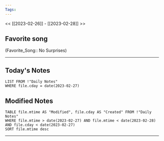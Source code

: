 ```yaml
---
Tags:
---
```

<< [[2023-02-26]] - [[2023-02-28]] >>
## Favorite song
(Favorite_Song:: No Surprises)

___
## Today's Notes
```dataview
LIST FROM !"Daily Notes"
WHERE file.cday = date(2023-02-27)
```
## Modified Notes
```dataview
TABLE file.mtime AS "Modified", file.cday AS "Created" FROM !"Daily Notes" 
WHERE file.mtime > date(2023-02-27) AND file.mtime < date(2023-02-28) AND file.cday < date(2023-02-27)
SORT file.mtime desc
```
___
